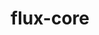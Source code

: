 ---
title: "flux-core"
layout: cache
categories: [package, develop-2023-08-20]
meta: {"versions": ["0.53.0"], "compilers": ["gcc@=11.1.0", "gcc@=7.3.1", "gcc@=7.5.0", "oneapi@=2023.2.0"], "oss": ["amzn2", "ubuntu18.04", "ubuntu20.04"], "platforms": ["linux"], "targets": ["aarch64", "neoverse_n1", "ppc64le", "x86_64", "x86_64_v3"], "stacks": ["aws-isc", "aws-isc-aarch64", "e4s", "e4s-oneapi", "e4s-power", "radiuss", "root"], "num_specs": 11, "num_specs_by_stack": {"root": 11, "aws-isc-aarch64": 2, "aws-isc": 1, "radiuss": 1, "e4s-power": 3, "e4s-oneapi": 2, "e4s": 2}}
spec_details: [{"hash": "uiys5s2xwkzgugxavqvrbbvdn6mibipy", "compiler": "gcc@=7.3.1", "versions": ["0.53.0"], "os": "amzn2", "platform": "linux", "target": "aarch64", "variants": ["build_system=autotools", "~cuda", "~docs", "~security"], "stacks": ["root", "aws-isc-aarch64"], "size": "-", "tarball": "https://binaries.spack.io/releases/develop-2023-08-20/build_cache/linux-amzn2-aarch64/gcc-7.3.1/flux-core-0.53.0/linux-amzn2-aarch64-gcc-7.3.1-flux-core-0.53.0-uiys5s2xwkzgugxavqvrbbvdn6mibipy.spack"}, {"hash": "u2n6rcdhuws33qu76x47o32wrq2nasgs", "compiler": "gcc@=7.3.1", "versions": ["0.53.0"], "os": "amzn2", "platform": "linux", "target": "neoverse_n1", "variants": ["build_system=autotools", "~cuda", "~docs", "~security"], "stacks": ["root", "aws-isc-aarch64"], "size": "-", "tarball": "https://binaries.spack.io/releases/develop-2023-08-20/build_cache/linux-amzn2-neoverse_n1/gcc-7.3.1/flux-core-0.53.0/linux-amzn2-neoverse_n1-gcc-7.3.1-flux-core-0.53.0-u2n6rcdhuws33qu76x47o32wrq2nasgs.spack"}, {"hash": "2cmvwxge7n5v3n7fo3ddcf4zvxiwux7u", "compiler": "gcc@=7.3.1", "versions": ["0.53.0"], "os": "amzn2", "platform": "linux", "target": "x86_64_v3", "variants": ["build_system=autotools", "~cuda", "~docs", "~security"], "stacks": ["root", "aws-isc"], "size": "-", "tarball": "https://binaries.spack.io/releases/develop-2023-08-20/build_cache/linux-amzn2-x86_64_v3/gcc-7.3.1/flux-core-0.53.0/linux-amzn2-x86_64_v3-gcc-7.3.1-flux-core-0.53.0-2cmvwxge7n5v3n7fo3ddcf4zvxiwux7u.spack"}, {"hash": "mhqb4awjevk3tsocwk57vxtox2xbiigf", "compiler": "gcc@=7.5.0", "versions": ["0.53.0"], "os": "ubuntu18.04", "platform": "linux", "target": "x86_64_v3", "variants": ["build_system=autotools", "~cuda", "~docs", "~security"], "stacks": ["radiuss", "root"], "size": "-", "tarball": "https://binaries.spack.io/releases/develop-2023-08-20/build_cache/linux-ubuntu18.04-x86_64_v3/gcc-7.5.0/flux-core-0.53.0/linux-ubuntu18.04-x86_64_v3-gcc-7.5.0-flux-core-0.53.0-mhqb4awjevk3tsocwk57vxtox2xbiigf.spack"}, {"hash": "h2ygoiokco7ujvktcljxgmnt7apcecww", "compiler": "gcc@=11.1.0", "versions": ["0.53.0"], "os": "ubuntu20.04", "platform": "linux", "target": "ppc64le", "variants": ["build_system=autotools", "~cuda", "~docs", "~security"], "stacks": ["e4s-power", "root"], "size": "-", "tarball": "https://binaries.spack.io/releases/develop-2023-08-20/build_cache/linux-ubuntu20.04-ppc64le/gcc-11.1.0/flux-core-0.53.0/linux-ubuntu20.04-ppc64le-gcc-11.1.0-flux-core-0.53.0-h2ygoiokco7ujvktcljxgmnt7apcecww.spack"}, {"hash": "bhw7swtdyhypkdzzj3ar42km22vkgdqn", "compiler": "gcc@=11.1.0", "versions": ["0.53.0"], "os": "ubuntu20.04", "platform": "linux", "target": "ppc64le", "variants": ["build_system=autotools", "~cuda", "~docs", "~security"], "stacks": ["e4s-power", "root"], "size": "-", "tarball": "https://binaries.spack.io/releases/develop-2023-08-20/build_cache/linux-ubuntu20.04-ppc64le/gcc-11.1.0/flux-core-0.53.0/linux-ubuntu20.04-ppc64le-gcc-11.1.0-flux-core-0.53.0-bhw7swtdyhypkdzzj3ar42km22vkgdqn.spack"}, {"hash": "gbbzl3gdz7mzlsblp7ktt3u55qteraxb", "compiler": "gcc@=11.1.0", "versions": ["0.53.0"], "os": "ubuntu20.04", "platform": "linux", "target": "ppc64le", "variants": ["build_system=autotools", "+cuda", "~docs", "~security"], "stacks": ["e4s-power", "root"], "size": "-", "tarball": "https://binaries.spack.io/releases/develop-2023-08-20/build_cache/linux-ubuntu20.04-ppc64le/gcc-11.1.0/flux-core-0.53.0/linux-ubuntu20.04-ppc64le-gcc-11.1.0-flux-core-0.53.0-gbbzl3gdz7mzlsblp7ktt3u55qteraxb.spack"}, {"hash": "2uvfqnvvqx3jfrxk3r5pjblbyinvrlmd", "compiler": "oneapi@=2023.2.0", "versions": ["0.53.0"], "os": "ubuntu20.04", "platform": "linux", "target": "x86_64", "variants": ["build_system=autotools", "~cuda", "~docs", "~security"], "stacks": ["root", "e4s-oneapi"], "size": "-", "tarball": "https://binaries.spack.io/releases/develop-2023-08-20/build_cache/linux-ubuntu20.04-x86_64/oneapi-2023.2.0/flux-core-0.53.0/linux-ubuntu20.04-x86_64-oneapi-2023.2.0-flux-core-0.53.0-2uvfqnvvqx3jfrxk3r5pjblbyinvrlmd.spack"}, {"hash": "ryruhois5wp5qo7yr6wyyxtu6uodgzt2", "compiler": "oneapi@=2023.2.0", "versions": ["0.53.0"], "os": "ubuntu20.04", "platform": "linux", "target": "x86_64", "variants": ["build_system=autotools", "~cuda", "~docs", "~security"], "stacks": ["root", "e4s-oneapi"], "size": "-", "tarball": "https://binaries.spack.io/releases/develop-2023-08-20/build_cache/linux-ubuntu20.04-x86_64/oneapi-2023.2.0/flux-core-0.53.0/linux-ubuntu20.04-x86_64-oneapi-2023.2.0-flux-core-0.53.0-ryruhois5wp5qo7yr6wyyxtu6uodgzt2.spack"}, {"hash": "zwjyiyua77r7774o2of77ffth3ybr3rk", "compiler": "gcc@=11.1.0", "versions": ["0.53.0"], "os": "ubuntu20.04", "platform": "linux", "target": "x86_64_v3", "variants": ["build_system=autotools", "~cuda", "~docs", "~security"], "stacks": ["root", "e4s"], "size": "-", "tarball": "https://binaries.spack.io/releases/develop-2023-08-20/build_cache/linux-ubuntu20.04-x86_64_v3/gcc-11.1.0/flux-core-0.53.0/linux-ubuntu20.04-x86_64_v3-gcc-11.1.0-flux-core-0.53.0-zwjyiyua77r7774o2of77ffth3ybr3rk.spack"}, {"hash": "eld3223h23l2ct4ncrkdihfqyxfn34bd", "compiler": "gcc@=11.1.0", "versions": ["0.53.0"], "os": "ubuntu20.04", "platform": "linux", "target": "x86_64_v3", "variants": ["build_system=autotools", "+cuda", "~docs", "~security"], "stacks": ["root", "e4s"], "size": "-", "tarball": "https://binaries.spack.io/releases/develop-2023-08-20/build_cache/linux-ubuntu20.04-x86_64_v3/gcc-11.1.0/flux-core-0.53.0/linux-ubuntu20.04-x86_64_v3-gcc-11.1.0-flux-core-0.53.0-eld3223h23l2ct4ncrkdihfqyxfn34bd.spack"}]
---
